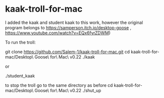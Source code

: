 # kaak-troll-for-mac
I added the kaak and student kaak to this work, however the original program belongs to https://samperson.itch.io/desktop-goose , https://www.youtube.com/watch?v=EQx6fyrZDWM)

To run the troll:

git clone https://github.com/Salem-1/kaak-troll-for-mac.git
  cd kaak-troll-for-mac/Desktop\ Goose\ for\ Mac\ v0.22
  ./kaak

or

  ./student_kaak

to stop the troll go to the same directory as before
  cd kaak-troll-for-mac/Desktop\ Goose\ for\ Mac\ v0.22
  ./shut_up
